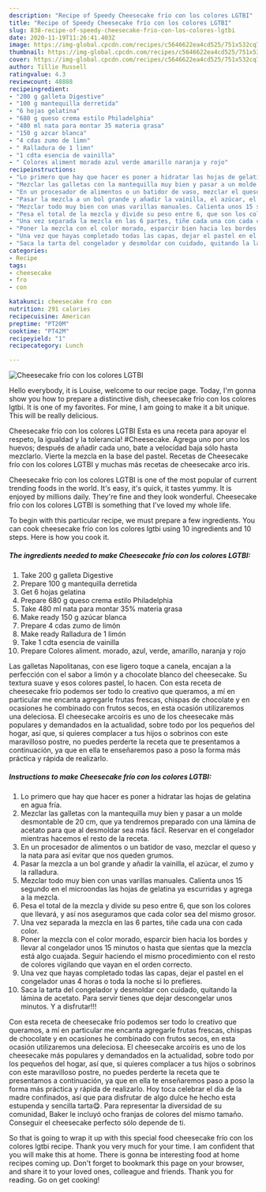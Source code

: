 ```yaml
---
description: "Recipe of Speedy Cheesecake frío con los colores LGTBI"
title: "Recipe of Speedy Cheesecake frío con los colores LGTBI"
slug: 838-recipe-of-speedy-cheesecake-frio-con-los-colores-lgtbi
date: 2020-11-19T11:26:41.403Z
image: https://img-global.cpcdn.com/recipes/c5646622ea4cd525/751x532cq70/cheesecake-frio-con-los-colores-lgtbi-foto-principal.jpg
thumbnail: https://img-global.cpcdn.com/recipes/c5646622ea4cd525/751x532cq70/cheesecake-frio-con-los-colores-lgtbi-foto-principal.jpg
cover: https://img-global.cpcdn.com/recipes/c5646622ea4cd525/751x532cq70/cheesecake-frio-con-los-colores-lgtbi-foto-principal.jpg
author: Tillie Russell
ratingvalue: 4.3
reviewcount: 48888
recipeingredient:
- "200 g galleta Digestive"
- "100 g mantequilla derretida"
- "6 hojas gelatina"
- "680 g queso crema estilo Philadelphia"
- "480 ml nata para montar 35 materia grasa"
- "150 g azcar blanca"
- "4 cdas zumo de limn"
- " Ralladura de 1 limn"
- "1 cdta esencia de vainilla"
- " Colores aliment morado azul verde amarillo naranja y rojo"
recipeinstructions:
- "Lo primero que hay que hacer es poner a hidratar las hojas de gelatina en agua fría."
- "Mezclar las galletas con la mantequilla muy bien y pasar a un molde desmontable de 20 cm, que ya tendremos preparado con una lámina de acetato para que al desmoldar sea más fácil. Reservar en el congelador mientras hacemos el resto de la receta."
- "En un procesador de alimentos o un batidor de vaso, mezclar el queso y la nata para así evitar que nos queden grumos."
- "Pasar la mezcla a un bol grande y añadir la vainilla, el azúcar, el zumo y la ralladura."
- "Mezclar todo muy bien con unas varillas manuales. Calienta unos 15 segundo en el microondas las hojas de gelatina ya escurridas y agrega a la mezcla."
- "Pesa el total de la mezcla y divide su peso entre 6, que son los colores que llevará, y así nos aseguramos que cada color sea del mismo grosor."
- "Una vez separada la mezcla en las 6 partes, tiñe cada una con cada color."
- "Poner la mezcla con el color morado, esparcir bien hacia los bordes y llevar al congelador unos 15 minutos o hasta que sientas que la mezcla está algo cuajada. Seguir haciendo el mismo procedimiento con el resto de colores vigilando que vayan en el orden correcto."
- "Una vez que hayas completado todas las capas, dejar el pastel en el congelador unas 4 horas o toda la noche si lo prefieres."
- "Saca la tarta del congelador y desmoldar con cuidado, quitando la lámina de acetato. Para servir tienes que dejar descongelar unos minutos. Y a disfrutar!!!"
categories:
- Recipe
tags:
- cheesecake
- fro
- con

katakunci: cheesecake fro con 
nutrition: 291 calories
recipecuisine: American
preptime: "PT20M"
cooktime: "PT42M"
recipeyield: "1"
recipecategory: Lunch

---
```



![Cheesecake frío con los colores LGTBI](https://img-global.cpcdn.com/recipes/c5646622ea4cd525/751x532cq70/cheesecake-frio-con-los-colores-lgtbi-foto-principal.jpg)

Hello everybody, it is Louise, welcome to our recipe page. Today, I'm gonna show you how to prepare a distinctive dish, cheesecake frío con los colores lgtbi. It is one of my favorites. For mine, I am going to make it a bit unique. This will be really delicious.

Cheesecake frío con los colores LGTBI Esta es una receta para apoyar el respeto, la igualdad y la tolerancia! #Cheesecake. Agrega uno por uno los huevos; después de añadir cada uno, bate a velocidad baja sólo hasta mezclarlo. Vierte la mezcla en la base del pastel. Recetas de Cheesecake frío con los colores LGTBI y muchas más recetas de cheesecake arco iris.

Cheesecake frío con los colores LGTBI is one of the most popular of current trending foods in the world. It's easy, it's quick, it tastes yummy. It is enjoyed by millions daily. They're fine and they look wonderful. Cheesecake frío con los colores LGTBI is something that I've loved my whole life.


To begin with this particular recipe, we must prepare a few ingredients. You can cook cheesecake frío con los colores lgtbi using 10 ingredients and 10 steps. Here is how you cook it.

<!--inarticleads1-->

##### The ingredients needed to make Cheesecake frío con los colores LGTBI:

1. Take 200 g galleta Digestive
1. Prepare 100 g mantequilla derretida
1. Get 6 hojas gelatina
1. Prepare 680 g queso crema estilo Philadelphia
1. Take 480 ml nata para montar 35% materia grasa
1. Make ready 150 g azúcar blanca
1. Prepare 4 cdas zumo de limón
1. Make ready  Ralladura de 1 limón
1. Take 1 cdta esencia de vainilla
1. Prepare  Colores aliment. morado, azul, verde, amarillo, naranja y rojo


Las galletas Napolitanas, con ese ligero toque a canela, encajan a la perfección con el sabor a limón y a chocolate blanco del cheesecake. Su textura suave y esos colores pastel, lo hacen. Con esta receta de cheesecake frío podemos ser todo lo creativo que queramos, a mí en particular me encanta agregarle frutas frescas, chispas de chocolate y en ocasiones he combinado con frutos secos, en esta ocasión utilizaremos una deleciosa. El cheesecake arcoíris es uno de los cheesecake más populares y demandados en la actualidad, sobre todo por los pequeños del hogar, así que, si quieres complacer a tus hijos o sobrinos con este maravilloso postre, no puedes perderte la receta que te presentamos a continuación, ya que en ella te enseñaremos paso a poso la forma más práctica y rápida de realizarlo. 

<!--inarticleads2-->

##### Instructions to make Cheesecake frío con los colores LGTBI:

1. Lo primero que hay que hacer es poner a hidratar las hojas de gelatina en agua fría.
1. Mezclar las galletas con la mantequilla muy bien y pasar a un molde desmontable de 20 cm, que ya tendremos preparado con una lámina de acetato para que al desmoldar sea más fácil. Reservar en el congelador mientras hacemos el resto de la receta.
1. En un procesador de alimentos o un batidor de vaso, mezclar el queso y la nata para así evitar que nos queden grumos.
1. Pasar la mezcla a un bol grande y añadir la vainilla, el azúcar, el zumo y la ralladura.
1. Mezclar todo muy bien con unas varillas manuales. Calienta unos 15 segundo en el microondas las hojas de gelatina ya escurridas y agrega a la mezcla.
1. Pesa el total de la mezcla y divide su peso entre 6, que son los colores que llevará, y así nos aseguramos que cada color sea del mismo grosor.
1. Una vez separada la mezcla en las 6 partes, tiñe cada una con cada color.
1. Poner la mezcla con el color morado, esparcir bien hacia los bordes y llevar al congelador unos 15 minutos o hasta que sientas que la mezcla está algo cuajada. Seguir haciendo el mismo procedimiento con el resto de colores vigilando que vayan en el orden correcto.
1. Una vez que hayas completado todas las capas, dejar el pastel en el congelador unas 4 horas o toda la noche si lo prefieres.
1. Saca la tarta del congelador y desmoldar con cuidado, quitando la lámina de acetato. Para servir tienes que dejar descongelar unos minutos. Y a disfrutar!!!


Con esta receta de cheesecake frío podemos ser todo lo creativo que queramos, a mí en particular me encanta agregarle frutas frescas, chispas de chocolate y en ocasiones he combinado con frutos secos, en esta ocasión utilizaremos una deleciosa. El cheesecake arcoíris es uno de los cheesecake más populares y demandados en la actualidad, sobre todo por los pequeños del hogar, así que, si quieres complacer a tus hijos o sobrinos con este maravilloso postre, no puedes perderte la receta que te presentamos a continuación, ya que en ella te enseñaremos paso a poso la forma más práctica y rápida de realizarlo. Hoy toca celebrar el día de la madre confinados, así que para disfrutar de algo dulce he hecho esta estupenda y sencilla tarta😋. Para representar la diversidad de su comunidad, Baker le incluyó ocho franjas de colores del mismo tamaño. Conseguir el cheesecake perfecto sólo depende de ti. 

So that is going to wrap it up with this special food cheesecake frío con los colores lgtbi recipe. Thank you very much for your time. I am confident that you will make this at home. There is gonna be interesting food at home recipes coming up. Don't forget to bookmark this page on your browser, and share it to your loved ones, colleague and friends. Thank you for reading. Go on get cooking!
